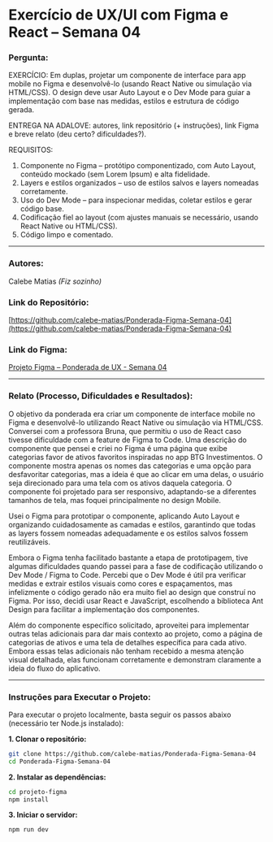 # Exercício de UX/UI com Figma e React – Semana 04

### **Pergunta:**

EXERCÍCIO: Em duplas, projetar um componente de interface para app mobile no Figma e desenvolvê-lo (usando React Native ou simulação via HTML/CSS). O design deve usar Auto Layout e o Dev Mode para guiar a implementação com base nas medidas, estilos e estrutura de código gerada.

ENTREGA NA ADALOVE: autores, link repositório (+ instruções), link Figma e breve relato (deu certo? dificuldades?).

REQUISITOS:

1. Componente no Figma – protótipo componentizado, com Auto Layout, conteúdo mockado (sem Lorem Ipsum) e alta fidelidade.
2. Layers e estilos organizados – uso de estilos salvos e layers nomeadas corretamente.
3. Uso do Dev Mode – para inspecionar medidas, coletar estilos e gerar código base.
4. Codificação fiel ao layout (com ajustes manuais se necessário, usando React Native ou HTML/CSS).
5. Código limpo e comentado.

---

### **Autores:**

Calebe Matias
*(Fiz sozinho)*

### **Link do Repositório:**

[https://github.com/calebe-matias/Ponderada-Figma-Semana-04](https://github.com/calebe-matias/Ponderada-Figma-Semana-04)

### **Link do Figma:**

[Projeto Figma – Ponderada de UX - Semana 04](https://www.figma.com/design/2igQeO6Hh3BE105QIdLBIA/Ponderada-de-UX---Semana-04?node-id=0-1&t=uNrPbbOCHCny8Z84-1)

---

### **Relato (Processo, Dificuldades e Resultados):**

O objetivo da ponderada era criar um componente de interface mobile no Figma e desenvolvê-lo utilizando React Native ou simulação via HTML/CSS. Conversei com a professora Bruna, que permitiu o uso de React caso tivesse dificuldade com a feature de Figma to Code.
Uma descrição do componente que pensei e criei no Figma é uma página que exibe categorias favor de ativos favoritos inspiradas no app BTG Investimentos. O componente mostra apenas os nomes das categorias e uma opção para desfavoritar categorias, mas a ideia é que ao clicar em uma delas, o usuário seja direcionado para uma tela com os ativos daquela categoria. O componente foi projetado para ser responsivo, adaptando-se a diferentes tamanhos de tela, mas foquei principalmente no design Mobile.

Usei o Figma para prototipar o componente, aplicando Auto Layout e organizando cuidadosamente as camadas e estilos, garantindo que todas as layers fossem nomeadas adequadamente e os estilos salvos fossem reutilizáveis.

Embora o Figma tenha facilitado bastante a etapa de prototipagem, tive algumas dificuldades quando passei para a fase de codificação utilizando o Dev Mode / Figma to Code. Percebi que o Dev Mode é  útil pra verificar medidas e extrair estilos visuais como cores e espaçamentos, mas infelizmente o código gerado não era muito fiel ao design que construí no Figma. Por isso, decidi usar React e JavaScript, escolhendo a biblioteca Ant Design para facilitar a implementação dos componentes.

Além do componente específico solicitado, aproveitei para implementar outras telas adicionais para dar mais contexto ao projeto, como a página de categorias de ativos e uma tela de detalhes específica para cada ativo. Embora essas telas adicionais não tenham recebido a mesma atenção visual detalhada, elas funcionam corretamente e demonstram claramente a ideia do fluxo do aplicativo.

---

### **Instruções para Executar o Projeto:**

Para executar o projeto localmente, basta seguir os passos abaixo (necessário ter Node.js instalado):

**1. Clonar o repositório:**

```bash
git clone https://github.com/calebe-matias/Ponderada-Figma-Semana-04
cd Ponderada-Figma-Semana-04
```

**2. Instalar as dependências:**

```bash
cd projeto-figma
npm install
```

**3. Iniciar o servidor:**

```bash
npm run dev
```
